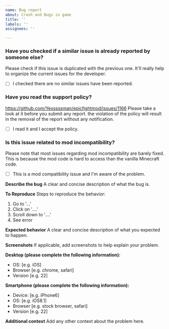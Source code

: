 ```yaml
---
name: Bug report
about: Crash and Bugs in game
title: ''
labels: ''
assignees: ''

---
```


### Have you checked if a similar issue is already reported by someone else?

Please check if this issue is duplicated with the previous one. It'll really help to organize the current issues for the developer.

- [ ] I checked there are no similar issues have been reported.

### Have you read the support policy?

https://github.com/Yesssssman/epicfightmod/issues/1166
Please take a look at it before you submit any report. the violation of the policy will result in the removal of the report without any notification.

- [ ] I read it and I accept the policy.

### Is this issue related to mod incompatibility? ###

Please note that most issues regarding mod incompatibility are barely fixed. This is because the mod code is hard to access than the vanilla Minecraft code. 

- [ ] This is a mod compatibility issue and I'm aware of the problem.

**Describe the bug**
A clear and concise description of what the bug is.

**To Reproduce**
Steps to reproduce the behavior:
1. Go to '...'
2. Click on '....'
3. Scroll down to '....'
4. See error

**Expected behavior**
A clear and concise description of what you expected to happen.

**Screenshots**
If applicable, add screenshots to help explain your problem.

**Desktop (please complete the following information):**
 - OS: [e.g. iOS]
 - Browser [e.g. chrome, safari]
 - Version [e.g. 22]

**Smartphone (please complete the following information):**
 - Device: [e.g. iPhone6]
 - OS: [e.g. iOS8.1]
 - Browser [e.g. stock browser, safari]
 - Version [e.g. 22]

**Additional context**
Add any other context about the problem here.
